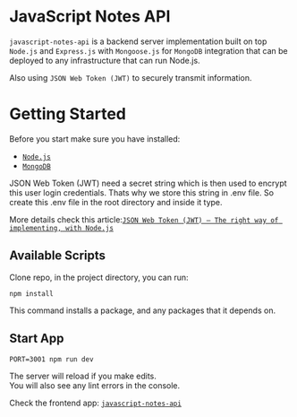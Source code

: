 # JavaScript Notes API
`javascript-notes-api` is a backend server implementation built on top `Node.js` and `Express.js` with `Mongoose.js` for `MongoDB` integration that can be deployed to any infrastructure that can run Node.js.

Also using `JSON Web Token (JWT)` to securely transmit information.

# Getting Started
Before you start make sure you have installed:
* [`Node.js`](https://nodejs.org)
* [`MongoDB`](https://www.mongodb.com)

JSON Web Token (JWT) need a secret string which is then used to encrypt this user login credentials. Thats why we store this string in .env file. So create this .env file in the root directory and inside it type.

More details check this article:[`JSON Web Token (JWT) — The right way of implementing, with Node.js`](https://medium.com/@siddharthac6/json-web-token-jwt-the-right-way-of-implementing-with-node-js-65b8915d550e)

## Available Scripts
Clone repo, in the project directory, you can run:
```git
npm install
```
This command installs a package, and any packages that it depends on.

## Start App
```git
PORT=3001 npm run dev
```

The server will reload if you make edits.<br />
You will also see any lint errors in the console.

Check the frontend app: [`javascript-notes-api`](https://github.com/cesardoliveira/javascript-notes-api)